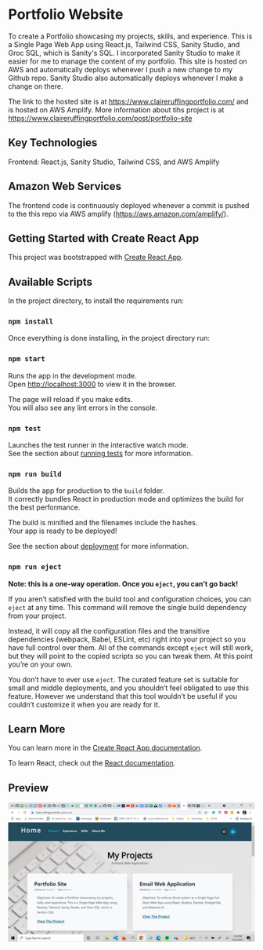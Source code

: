# Portfolio Website

To create a Portfolio showcasing my projects, skills, and experience. This is a Single Page Web App using React.js, Tailwind CSS, Sanity Studio, and Groc SQL, which is Sanity's SQL. I incorporated Sanity Studio to make it easier for me to manage the content of my portfolio. This site is hosted on AWS and automatically deploys whenever I push a new change to my Github repo. Sanity Studio also automatically deploys whenever I make a change on there. 

The link to the hosted site is at https://www.claireruffingportfolio.com/ and is hosted on AWS Amplify.
More information about tihs project is at https://www.claireruffingportfolio.com/post/portfolio-site

## Key Technologies

Frontend: React.js, Sanity Studio, Tailwind CSS, and AWS Amplify

## Amazon Web Services

The frontend code is continuously deployed whenever a commit is pushed to the this repo via AWS amplify (<https://aws.amazon.com/amplify/>).

## Getting Started with Create React App

This project was bootstrapped with [Create React App](https://github.com/facebook/create-react-app).

## Available Scripts

In the project directory, to install the requirements run:

### `npm install`

Once everything is done installing, in the project directory run:

### `npm start`

Runs the app in the development mode.\
Open [http://localhost:3000](http://localhost:3000) to view it in the browser.

The page will reload if you make edits.\
You will also see any lint errors in the console.

### `npm test`

Launches the test runner in the interactive watch mode.\
See the section about [running tests](https://facebook.github.io/create-react-app/docs/running-tests) for more information.

### `npm run build`

Builds the app for production to the `build` folder.\
It correctly bundles React in production mode and optimizes the build for the best performance.

The build is minified and the filenames include the hashes.\
Your app is ready to be deployed!

See the section about [deployment](https://facebook.github.io/create-react-app/docs/deployment) for more information.

### `npm run eject`

**Note: this is a one-way operation. Once you `eject`, you can’t go back!**

If you aren’t satisfied with the build tool and configuration choices, you can `eject` at any time. This command will remove the single build dependency from your project.

Instead, it will copy all the configuration files and the transitive dependencies (webpack, Babel, ESLint, etc) right into your project so you have full control over them. All of the commands except `eject` will still work, but they will point to the copied scripts so you can tweak them. At this point you’re on your own.

You don’t have to ever use `eject`. The curated feature set is suitable for small and middle deployments, and you shouldn’t feel obligated to use this feature. However we understand that this tool wouldn’t be useful if you couldn’t customize it when you are ready for it.

## Learn More

You can learn more in the [Create React App documentation](https://facebook.github.io/create-react-app/docs/getting-started).

To learn React, check out the [React documentation](https://reactjs.org/).

## Preview 

![alt text](https://github.com/claireruffing/Portfolio/blob/main/photos/portfolio/previewphoto.png)
